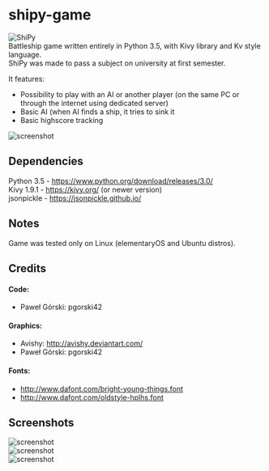 # shipy-game
![ShiPy](https://github.com/pgorski42/shipy-game/blob/master/assets/logo.png "ShiPy")  
Battleship game written entirely in Python 3.5, with Kivy library and Kv style language.  
ShiPy was made to pass a subject on university at first semester.  
  
It features:  
  * Possibility to play with an AI or another player (on the same PC or through the internet using dedicated server)
  * Basic AI (when AI finds a ship, it tries to sink it
  * Basic highscore tracking  
  
![screenshot](https://github.com/pgorski42/shipy-game/blob/master/screenshots/scrn1.jpeg "Menu")  

## Dependencies

Python 3.5 - https://www.python.org/download/releases/3.0/  
Kivy 1.9.1 - https://kivy.org/ (or newer version)  
jsonpickle - https://jsonpickle.github.io/  

## Notes

Game was tested only on Linux (elementaryOS and Ubuntu distros).

## Credits

#### Code:
  * Paweł Górski: pgorski42  

#### Graphics:
  * Avishy: http://avishy.deviantart.com/  
  * Paweł Górski: pgorski42  

#### Fonts:
  * http://www.dafont.com/bright-young-things.font
  * http://www.dafont.com/oldstyle-hplhs.font

## Screenshots

![screenshot](https://github.com/pgorski42/shipy-game/blob/master/screenshots/scrn2.jpeg "Selecting ships")  
![screenshot](https://github.com/pgorski42/shipy-game/blob/master/screenshots/scrn3.jpeg "In game")  
![screenshot](https://github.com/pgorski42/shipy-game/blob/master/screenshots/scrn4.jpeg "Endgame screen")  
